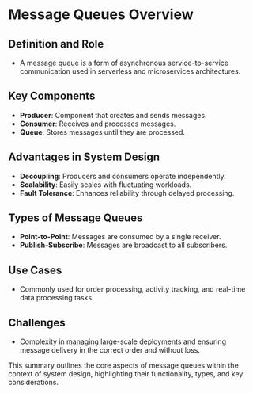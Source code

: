 # Message Queues Overview

## Definition and Role
- A message queue is a form of asynchronous service-to-service communication used in serverless and microservices architectures.

## Key Components
- **Producer**: Component that creates and sends messages.
- **Consumer**: Receives and processes messages.
- **Queue**: Stores messages until they are processed.

## Advantages in System Design
- **Decoupling**: Producers and consumers operate independently.
- **Scalability**: Easily scales with fluctuating workloads.
- **Fault Tolerance**: Enhances reliability through delayed processing.

## Types of Message Queues
- **Point-to-Point**: Messages are consumed by a single receiver.
- **Publish-Subscribe**: Messages are broadcast to all subscribers.

## Use Cases
- Commonly used for order processing, activity tracking, and real-time data processing tasks.

## Challenges
- Complexity in managing large-scale deployments and ensuring message delivery in the correct order and without loss.

This summary outlines the core aspects of message queues within the context of system design, highlighting their functionality, types, and key considerations.
